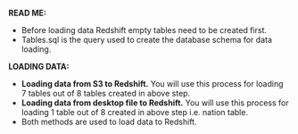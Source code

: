 **READ ME:**

- Before loading data Redshift empty tables need to be created first.
- Tables.sql is the query used to create the database schema for data loading.

**LOADING DATA:**

- **Loading data from S3 to Redshift.** You will use this process for loading 7 tables out of 8 tables created in above step.
- **Loading data from desktop file to Redshift.** You will use this process for loading 1 table out of 8 created in above step i.e. nation table.
- Both methods are used to load data to Redshift.
